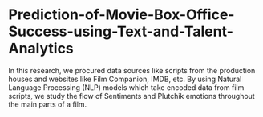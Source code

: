 # Prediction-of-Movie-Box-Office-Success-using-Text-and-Talent-Analytics
In this research, we procured data sources like scripts from the production houses and websites like Film Companion, IMDB, etc. By using Natural Language Processing (NLP) models which take encoded data from film scripts, we study the flow of Sentiments and Plutchik emotions throughout the main parts of a film. 
